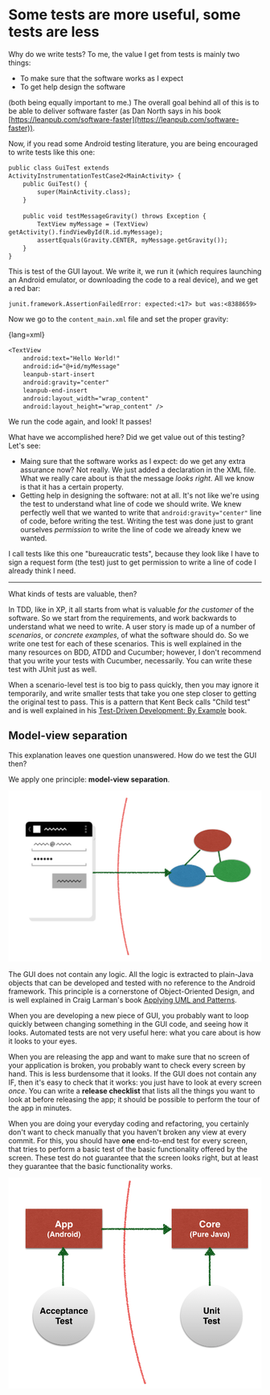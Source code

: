 # Some tests are more useful, some tests are less

Why do we write tests?  To me, the value I get from tests is mainly two things:

  * To make sure that the software works as I expect
  * To get help design the software

(both being equally important to me.)  The overall goal behind all of this is to be able to deliver software faster (as Dan North says in his book [https://leanpub.com/software-faster](https://leanpub.com/software-faster)).

Now, if you read some Android testing literature, you are being encouraged to write tests like this one:

~~~~~~~~
public class GuiTest extends ActivityInstrumentationTestCase2<MainActivity> {
    public GuiTest() {
        super(MainActivity.class);
    }

    public void testMessageGravity() throws Exception {
        TextView myMessage = (TextView) getActivity().findViewById(R.id.myMessage);
        assertEquals(Gravity.CENTER, myMessage.getGravity());
    }
}
~~~~~~~~

This is test of the GUI layout.  We write it, we run it (which requires launching an Android emulator, or downloading the code to a real device), and we get a red bar:

~~~~~~~~
junit.framework.AssertionFailedError: expected:<17> but was:<8388659>
~~~~~~~~

Now we go to the `content_main.xml` file and set the proper gravity:

{lang=xml}
~~~~~~~~
<TextView
    android:text="Hello World!"
    android:id="@+id/myMessage"
    leanpub-start-insert
    android:gravity="center"
    leanpub-end-insert
    android:layout_width="wrap_content"
    android:layout_height="wrap_content" />
~~~~~~~~

We run the code again, and look! It passes!

What have we accomplished here? Did we get value out of this testing?  Let's see:

 * Maing sure that the software works as I expect: do we get any extra assurance now?  Not really.  We just added a declaration in the XML file.  What we really care about is that the message *looks right*.  All we know is that it has a certain property.
 * Getting help in designing the software: not at all.  It's not like we're using the test to understand what line of code we should write. We knew perfectly well that we wanted to write that `android:gravity="center"` line of code, before writing the test. Writing the test was done just to grant ourselves *permission* to write the line of code we already knew we wanted.

I call tests like this one "bureaucratic tests", because they look like I have to sign a request form (the test) just to get permission to write a line of code I already think I need.

* * *

What kinds of tests are valuable, then?

In TDD, like in XP, it all starts from what is valuable *for the customer* of the software.  So we start from the requirements, and work backwards to understand what we need to write.  A user story is made up of a number of *scenarios*, or *concrete examples*, of what the software should do.  So we write one test for each of these scenarios.  This is well explained in the many resources on BDD, ATDD and Cucumber; however, I don't recommend that you write your tests with Cucumber, necessarily.  You can write these test with JUnit just as well.

When a scenario-level test is too big to pass quickly, then you may ignore it temporarily, and write smaller tests that take you one step closer to getting the original test to pass.  This is a pattern that Kent Beck calls "Child test" and is well explained in his [Test-Driven Development: By Example](#tdd) book.


## Model-view separation

This explanation leaves one question unanswered.  How do we test the GUI then?

We apply one principle: **model-view separation**.

![Model-view separation](images/some-tests-are-useful/model-view-separation.png)

The GUI does not contain any logic.  All the logic is extracted to plain-Java objects that can be developed and tested with no reference to the Android framework.  This principle is a cornerstone of Object-Oriented Design, and is well explained in Craig Larman's book [Applying UML and Patterns](http://www.craiglarman.com/wiki/index.php?title=Books_by_Craig_Larman#Applying_UML_and_Patterns).

When you are developing a new piece of GUI,  you probably want to loop quickly between changing something in the GUI code, and seeing how it looks.  Automated tests are not very useful here: what you care about is how it looks to your eyes.

When you are releasing the app and want to make sure that no screen of your application is broken, you probably want to check every screen by hand.  This is less burdensome that it looks.  If the GUI does not contain any IF, then it's easy to check that it works: you just have to look at every screen *once*.  You can write a **release checklist** that lists all the things you want to look at before releasing the app; it should be possible to perform the tour of the app in minutes.

When you are doing your everyday coding and refactoring, you certainly don't want to check manually that you haven't broken any view at every commit.  For this, you should have **one** end-to-end test for every screen, that tries to perform a basic test of the basic functionality offered by the screen.  These test do not guarantee that the screen looks right, but at least they guarantee that the basic functionality works.

![A few tests exercise the GUI, most of the tests don't](images/some-tests-are-useful/model-view-separation-2.png)



